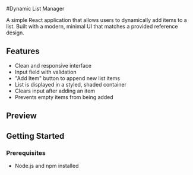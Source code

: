 #Dynamic List Manager

A simple React application that allows users to dynamically add items to a list. Built with a modern, minimal UI that matches a provided reference design.

## Features

- Clean and responsive interface
- Input field with validation
- "Add Item" button to append new list items
- List is displayed in a styled, shaded container
- Clears input after adding an item
- Prevents empty items from being added

## Preview



## Getting Started

### Prerequisites

- Node.js and npm installed


